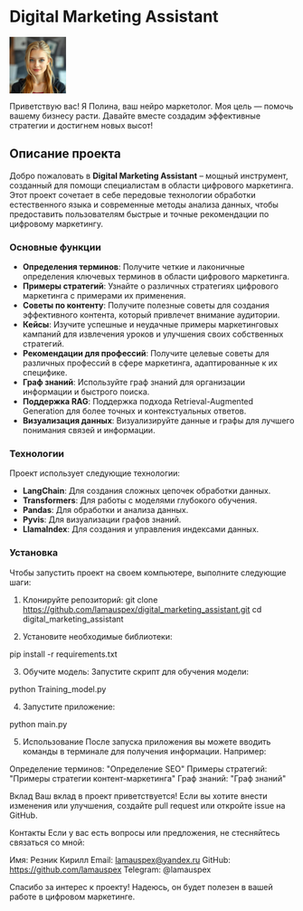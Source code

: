 # Digital Marketing Assistant

<div style="display: flex; align-items: center;">
    <img src="resizedimage.jpg" alt="Приветствую вас! Я Полина, ваш нейро маркетолог. Моя цель — помочь вашему бизнесу расти. Давайте вместе создадим эффективные стратегии и достигнем новых высот!" style="max-width: 100px; height: auto; margin-right: 20px;">
</div>
    <div>
        <p>Приветствую вас! Я Полина, ваш нейро маркетолог. Моя цель — помочь вашему бизнесу расти. Давайте вместе создадим эффективные стратегии и достигнем новых высот!</p>
    </div>
</div>

## Описание проекта

Добро пожаловать в **Digital Marketing Assistant** – мощный инструмент, созданный для помощи специалистам в области цифрового маркетинга. Этот проект сочетает в себе передовые технологии обработки естественного языка и современные методы анализа данных, чтобы предоставить пользователям быстрые и точные рекомендации по цифровому маркетингу.

### Основные функции

- **Определения терминов**: Получите четкие и лаконичные определения ключевых терминов в области цифрового маркетинга.
- **Примеры стратегий**: Узнайте о различных стратегиях цифрового маркетинга с примерами их применения.
- **Советы по контенту**: Получите полезные советы для создания эффективного контента, который привлечет внимание аудитории.
- **Кейсы**: Изучите успешные и неудачные примеры маркетинговых кампаний для извлечения уроков и улучшения своих собственных стратегий.
- **Рекомендации для профессий**: Получите целевые советы для различных профессий в сфере маркетинга, адаптированные к их специфике.
- **Граф знаний**: Используйте граф знаний для организации информации и быстрого поиска.
- **Поддержка RAG**: Поддержка подхода Retrieval-Augmented Generation для более точных и контекстуальных ответов.
- **Визуализация данных**: Визуализируйте данные и графы для лучшего понимания связей и информации.

### Технологии

Проект использует следующие технологии:
- **LangChain**: Для создания сложных цепочек обработки данных.
- **Transformers**: Для работы с моделями глубокого обучения.
- **Pandas**: Для обработки и анализа данных.
- **Pyvis**: Для визуализации графов знаний.
- **LlamaIndex**: Для создания и управления индексами данных.

### Установка

Чтобы запустить проект на своем компьютере, выполните следующие шаги:

1. Клонируйте репозиторий:
git clone https://github.com/lamauspex/digital_marketing_assistant.git
cd digital_marketing_assistant

2. Установите необходимые библиотеки:

pip install -r requirements.txt

3. Обучите модель: Запустите скрипт для обучения модели:

python Training_model.py

4. Запустите приложение:

python main.py

5. Использование
После запуска приложения вы можете вводить команды в терминале для получения информации. Например:

Определение терминов: "Определение SEO"
Примеры стратегий: "Примеры стратегии контент-маркетинга"
Граф знаний: "Граф знаний"


Вклад
Ваш вклад в проект приветствуется! Если вы хотите внести изменения или улучшения, создайте pull request или откройте issue на GitHub.

Контакты
Если у вас есть вопросы или предложения, не стесняйтесь связаться со мной:

Имя: Резник Кирилл
Email: lamauspex@yandex.ru
GitHub: https://github.com/lamauspex
Telegram: @lamauspex

Спасибо за интерес к проекту! Надеюсь, он будет полезен в вашей работе в цифровом маркетинге.


 
